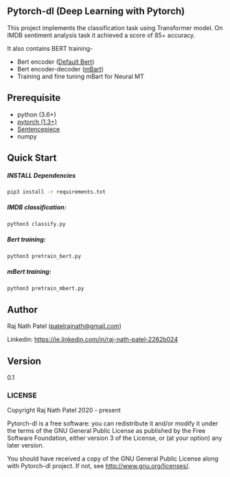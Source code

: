 ## Pytorch-dl (Deep Learning with Pytorch)
This project implements the classification task using Transformer model. On IMDB sentiment analysis task it achieved a score of 85+ accuracy.

It also contains BERT training- 
* Bert encoder ([Default Bert](https://arxiv.org/pdf/1810.04805.pdf))
* Bert encoder-decoder ([mBart](https://arxiv.org/pdf/2001.08210.pdf))
* Training and fine tuning mBart for Neural MT

## Prerequisite
- python (3.6+)
- [pytorch (1.3+)](https://pytorch.org/get-started/locally/)
- [Sentencepiece](https://github.com/google/sentencepiece)
- numpy

## Quick Start
##### INSTALL Dependencies
```bash
pip3 install -r requirements.txt
```
##### IMDB classification:
```bash
python3 classify.py
```

##### Bert training:
```bash
python3 pretrain_bert.py
```

##### mBert training:
```bash
python3 pretrain_mbert.py
```

## Author
Raj Nath Patel (patelrajnath@gmail.com)

Linkedin: https://ie.linkedin.com/in/raj-nath-patel-2262b024

## Version
0.1

### LICENSE
Copyright Raj Nath Patel 2020 - present

Pytorch-dl is a free software: you can redistribute it and/or modify it under the terms of the GNU General Public 
License as published by the Free Software Foundation, either version 3 of the License, or (at your option) any 
later version.

You should have received a copy of the GNU General Public License along with Pytorch-dl project. 
If not, see http://www.gnu.org/licenses/.

